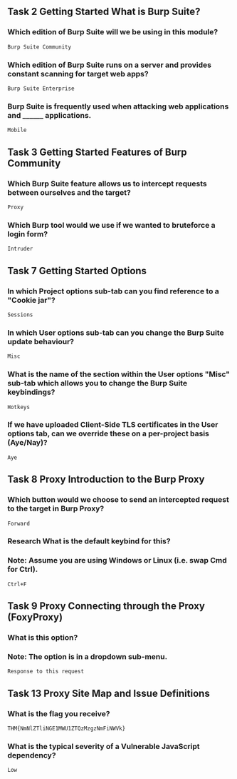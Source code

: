 ## Task 2  Getting Started What is Burp Suite?

### Which edition of Burp Suite will we be using in this module?
    Burp Suite Community

### Which edition of Burp Suite runs on a server and provides constant scanning for target web apps?
    Burp Suite Enterprise

### Burp Suite is frequently used when attacking web applications and ______ applications.
    Mobile

## Task 3  Getting Started Features of Burp Community

### Which Burp Suite feature allows us to intercept requests between ourselves and the target?
    Proxy

### Which Burp tool would we use if we wanted to bruteforce a login form?
    Intruder

## Task 7  Getting Started Options

### In which Project options sub-tab can you find reference to a "Cookie jar"?
    Sessions

### In which User options sub-tab can you change the Burp Suite update behaviour?
    Misc

### What is the name of the section within the User options "Misc" sub-tab which allows you to change the Burp Suite keybindings?
    Hotkeys

### If we have uploaded Client-Side TLS certificates in the User options tab, can we override these on a per-project basis (Aye/Nay)?
    Aye

## Task 8  Proxy Introduction to the Burp Proxy

### Which button would we choose to send an intercepted request to the target in Burp Proxy?
    Forward

### Research What is the default keybind for this?
### Note: Assume you are using Windows or Linux (i.e. swap Cmd for Ctrl).
    Ctrl+F

## Task 9  Proxy Connecting through the Proxy (FoxyProxy)

### What is this option?
### Note: The option is in a dropdown sub-menu.
    Response to this request

## Task 13  Proxy Site Map and Issue Definitions

### What is the flag you receive?
    THM{NmNlZTliNGE1MWU1ZTQzMzgzNmFiNWVk}

### What is the typical severity of a Vulnerable JavaScript dependency?
    Low

